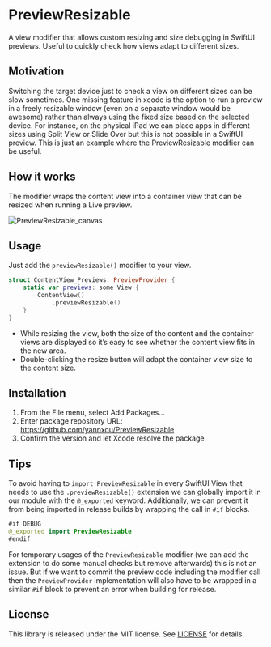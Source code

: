 # PreviewResizable

A view modifier that allows custom resizing and size debugging in SwiftUI previews. Useful to quickly check how views adapt to different sizes.

## Motivation

Switching the target device just to check a view on different sizes can be slow sometimes. One missing feature in xcode is the option to run a preview in a freely resizable window (even on a separate window would be awesome) rather than always using the fixed size based on the selected device. For instance, on the physical iPad we can place apps in different sizes using Split View or Slide Over but this is not possible in a SwiftUI preview. This is just an example where the PreviewResizable modifier can be useful.

## How it works

The modifier wraps the content view into a container view that can be resized when running a Live preview. 

![PreviewResizable_canvas](https://user-images.githubusercontent.com/5954961/202699901-51af1e16-b330-48b5-a559-3d6a315a696b.gif)

## Usage

Just add the `previewResizable()` modifier to your view.

```swift
struct ContentView_Previews: PreviewProvider {
    static var previews: some View {
        ContentView()
            .previewResizable()
    }
}
```

* While resizing the view, both the size of the content and the container views are displayed so it’s easy to see whether the content view fits in the new area. 
* Double-clicking the resize button will adapt the container view size to the content size.

## Installation

1. From the File menu, select Add Packages...
2. Enter package repository URL: https://github.com/yannxou/PreviewResizable
3. Confirm the version and let Xcode resolve the package

## Tips

To avoid having to `import PreviewResizable` in every SwiftUI View that needs to use the `.previewResizable()` extension we can globally import it in our module with the `@_exported` keyword. Additionally, we can prevent it from being imported in release builds by wrapping the call in `#if` blocks. 

```swift
#if DEBUG
@_exported import PreviewResizable
#endif
```

For temporary usages of the `PreviewResizable` modifier (we can add the extension to do some manual checks but remove afterwards) this is not an issue. But if we want to commit the preview code including the modifier call then the `PreviewProvider` implementation will also have to be wrapped in a similar `#if` block to prevent an error when building for release.

## License

This library is released under the MIT license. See [LICENSE](LICENSE) for details.
